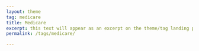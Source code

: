 ```yaml
---
layout: theme
tag: medicare
title: Medicare
excerpt: this text will appear as an excerpt on the theme/tag landing page
permalink: /tags/medicare/

---
```

